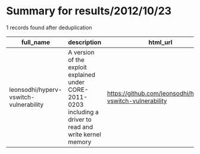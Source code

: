
# Summary for results/2012/10/23
    
1 records found after deduplication

| full_name | description | html_url | matched_list | matched_count | pushed_at | size | stargazers_count | language | forks_count |
|----------------------------------------|------------------------------------------------------------------------------------------------------------|-----------------------------------------------------------|----------------|-----------------|---------------------------|--------|--------------------|------------|---------------|
| leonsodhi/hyperv-vswitch-vulnerability | A version of the exploit explained under CORE-2011-0203 including a driver to read and write kernel memory | https://github.com/leonsodhi/hyperv-vswitch-vulnerability | ['exploit'] | 1 | 2012-10-23 15:19:23+00:00 | 116 | 1 | nan | 1 |
